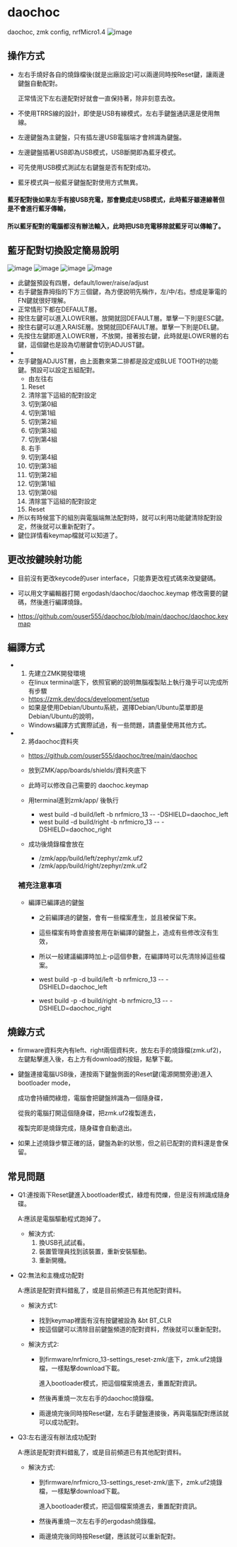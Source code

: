 # daochoc
daochoc, zmk config, nrfMicro1.4
![image](https://github.com/ouser555/daochoc/blob/main/pic/ZwHFFmVuw4.png)


## 操作方式
* 左右手燒好各自的燒錄檔後(就是出廠設定)可以兩邊同時按Reset鍵，讓兩邊鍵盤自動配對。

  正常情況下左右邊配對好就會一直保持著，除非刻意去改。
  
* 不使用TRRS線的設計，即使是USB有線模式，左右手鍵盤通訊還是使用無線。  

* 左邊鍵盤為主鍵盤，只有插左邊USB電腦端才會辨識為鍵盤。

* 左邊鍵盤插著USB即為USB模式，USB斷開即為藍牙模式。

* 可先使用USB模式測試左右鍵盤是否有配對成功。

* 藍牙模式與一般藍牙鍵盤配對使用方式無異。

#### 藍牙配對後如果左手有接USB充電，那會變成走USB模式，此時藍牙雖連線著但是不會進行藍牙傳輸，

#### 所以藍牙配對的電腦都沒有辦法輸入，此時把USB充電移除就藍牙可以傳輸了。

## 藍牙配對切換設定簡易說明
![image](https://github.com/ouser555/daochoc/blob/main/pic/layerdefault.png)
![image](https://github.com/ouser555/daochoc/blob/main/pic/layerlower.png)
![image](https://github.com/ouser555/daochoc/blob/main/pic/layerraise.png)
![image](https://github.com/ouser555/daochoc/blob/main/pic/layeradjust.png)
  * 此鍵盤預設有四層，default/lower/raise/adjust
  * 右手鍵盤靠拇指的下方三個鍵，為方便說明先稱作，左/中/右。想成是筆電的FN鍵就很好理解。
  * 正常情形下都在DEFAULT層。
  * 按住左鍵可以進入LOWER層。放開就回DEFAULT層。單擊一下則是ESC鍵。
  * 按住右鍵可以進入RAISE層。放開就回DEFAULT層。單擊一下則是DEL鍵。
  * 先按住左鍵即進入LOWER層，不放開，接著按右鍵，此時就是LOWER層的右鍵，這個鍵也是設為切層鍵會切到ADJUST鍵。
  * 
  * 左手鍵盤ADJUST層，由上面數來第二排都是設定成BLUE TOOTH的功能鍵。預設可以設定五組配對。
    * 由左往右
    1. Reset
    2. 清除當下這組的配對設定
    3. 切到第0組
    4. 切到第1組
    5. 切到第2組
    6. 切到第3組
    7. 切到第4組
    8. 右手
    9. 切到第4組
    10. 切到第3組
    11. 切到第2組
    12. 切到第1組
    13. 切到第0組
    14. 清除當下這組的配對設定
    15. Reset
  * 所以有時候當下的組別與電腦端無法配對時，就可以利用功能鍵清除配對設定，然後就可以重新配對了。
  * 鍵位詳情看keymap檔就可以知道了。

## 更改按鍵映射功能
  * 目前沒有更改keycode的user interface，只能靠更改程式碼來改變鍵碼。
  
  * 可以用文字編輯器打開 ergodash/daochoc/daochoc.keymap 修改需要的鍵碼，然後進行編譯燒錄。
  
  * https://github.com/ouser555/daochoc/blob/main/daochoc/daochoc.keymap

## 編譯方式
 
* 1. 先建立ZMK開發環境
  * 在linux terminal底下，依照官網的說明無腦複製貼上執行幾乎可以完成所有步驟
  * https://zmk.dev/docs/development/setup
  * 如果是使用Debian/Ubuntu系統，選擇Debian/Ubuntu菜單即是Debian/Ubuntu的說明，
  * Windows編譯方式實際試過，有一些問題，請盡量使用其他方式。
  
  
* 2. 將daochoc資料夾
  * https://github.com/ouser555/daochoc/tree/main/daochoc
  * 放到ZMK/app/boards/shields/資料夾底下
  
  
  * 此時可以修改自己需要的 daochoc.keymap
  
  
  * 用terminal進到zmk/app/ 後執行
  
    * west build -d build/left -b nrfmicro_13 -- -DSHIELD=daochoc_left
    * west build -d build/right -b nrfmicro_13 -- -DSHIELD=daochoc_right
  
  
  * 成功後燒錄檔會放在
    * /zmk/app/build/left/zephyr/zmk.uf2
    * /zmk/app/build/right/zephyr/zmk.uf2


   ### 補充注意事項
  * 編譯已編譯過的鍵盤
    * 之前編譯過的鍵盤，會有一些檔案產生，並且被保留下來。
    * 這些檔案有時會直接套用在新編譯的鍵盤上，造成有些修改沒有生效，
    * 所以一般建議編譯時加上-p這個參數，在編譯時可以先清除掉這些檔案。
      
    * west build -p -d build/left -b nrfmicro_13 -- -DSHIELD=daochoc_left
    * west build -p -d build/right -b nrfmicro_13 -- -DSHIELD=daochoc_right


## 燒錄方式

* firmware資料夾內有left、right兩個資料夾，放左右手的燒錄檔(zmk.uf2)，
  左鍵點擊進入後，右上方有download的按鈕，點擊下載。
  
* 鍵盤連接電腦USB後，連按兩下鍵盤側面的Reset鍵(電源開關旁邊)進入bootloader mode，

  成功會持續閃綠燈，電腦會把鍵盤辨識為一個隨身碟，
  
  從我的電腦打開這個隨身碟，把zmk.uf2複製進去，
  
  複製完即是燒錄完成，隨身碟會自動退出。
  
* 如果上述燒錄步驟正確的話，鍵盤為新的狀態，但之前已配對的資料還是會保留。

## 常見問題
* Q1:連按兩下Reset鍵進入bootloader模式，綠燈有閃爍，但是沒有辨識成隨身碟。

  A:應該是電腦驅動程式跑掉了。
  * 解決方式:
    1. 換USB孔試試看。
    2. 裝置管理員找到該裝置，重新安裝驅動。
    3. 重新開機。


* Q2:無法和主機成功配對

  A:應該是配對資料錯亂了，或是目前頻道已有其他配對資料。
  * 解決方式1:
  
    * 找到keymap裡面有沒有按鍵被設為 &bt BT_CLR
    * 按這個鍵可以清除目前鍵盤頻道的配對資料，然後就可以重新配對。
    
  * 解決方式2:
    * 到firmware/nrfmicro_13-settings_reset-zmk/底下，zmk.uf2燒錄檔，一樣點擊download下載。
    
      進入bootloader模式，把這個檔案燒進去，重置配對資訊。
      
      
    * 然後再重燒一次左右手的daochoc燒錄檔。
    
    
    * 兩邊燒完後同時按Reset鍵，左右手鍵盤連接後，再與電腦配對應該就可以成功配對。

* Q3:左右邊沒有辦法成功配對

  A:應該是配對資料錯亂了，或是目前頻道已有其他配對資料。

  * 解決方式:
    * 到firmware/nrfmicro_13-settings_reset-zmk/底下，zmk.uf2燒錄檔，一樣點擊download下載。
    
      進入bootloader模式，把這個檔案燒進去，重置配對資訊。
      
      
    * 然後再重燒一次左右手的ergodash燒錄檔。
    
    
    * 兩邊燒完後同時按Reset鍵，應該就可以重新配對。
